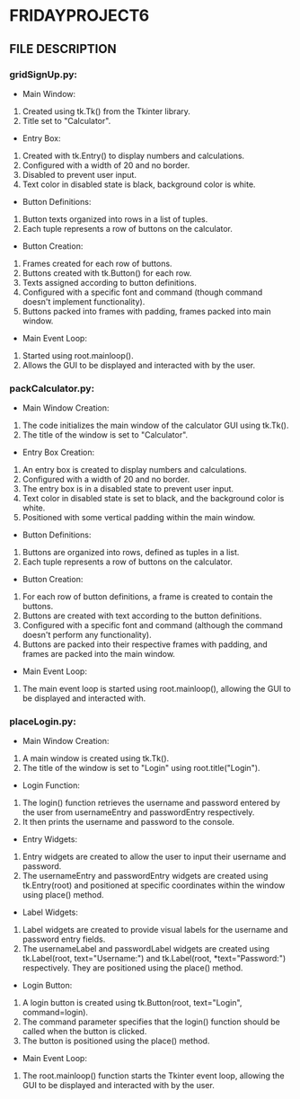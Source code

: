 # FRIDAYPROJECT6

## FILE DESCRIPTION

### gridSignUp.py: 
+ Main Window:
1. Created using tk.Tk() from the Tkinter library.
2. Title set to "Calculator".
+ Entry Box:
1. Created with tk.Entry() to display numbers and calculations.
2. Configured with a width of 20 and no border.
3. Disabled to prevent user input.
4. Text color in disabled state is black, background color is white.
+ Button Definitions:
1. Button texts organized into rows in a list of tuples.
2. Each tuple represents a row of buttons on the calculator.
+ Button Creation:
1. Frames created for each row of buttons.
2. Buttons created with tk.Button() for each row.
3. Texts assigned according to button definitions.
4. Configured with a specific font and command (though command doesn't implement functionality).
5. Buttons packed into frames with padding, frames packed into main window.
+ Main Event Loop:
1. Started using root.mainloop().
2. Allows the GUI to be displayed and interacted with by the user.

### packCalculator.py:
+ Main Window Creation:
1. The code initializes the main window of the calculator GUI using tk.Tk().
2. The title of the window is set to "Calculator".
+ Entry Box Creation:
1. An entry box is created to display numbers and calculations.
2. Configured with a width of 20 and no border.
3. The entry box is in a disabled state to prevent user input.
4. Text color in disabled state is set to black, and the background color is white.
5. Positioned with some vertical padding within the main window.
+ Button Definitions:
1. Buttons are organized into rows, defined as tuples in a list.
2. Each tuple represents a row of buttons on the calculator.
+ Button Creation:
1. For each row of button definitions, a frame is created to contain the buttons.
2. Buttons are created with text according to the button definitions.
3. Configured with a specific font and command (although the command doesn't perform any functionality).
4. Buttons are packed into their respective frames with padding, and frames are packed into the main window.
+ Main Event Loop:
1. The main event loop is started using root.mainloop(), allowing the GUI to be displayed and interacted with.

### placeLogin.py: 
+ Main Window Creation:
1. A main window is created using tk.Tk().
2. The title of the window is set to "Login" using root.title("Login").
+ Login Function:
1. The login() function retrieves the username and password entered by the user from usernameEntry and passwordEntry respectively.
2. It then prints the username and password to the console.
+ Entry Widgets:
1. Entry widgets are created to allow the user to input their username and password.
2. The usernameEntry and passwordEntry widgets are created using tk.Entry(root) and positioned at specific coordinates within the window using place() method.
+ Label Widgets:
1. Label widgets are created to provide visual labels for the username and password entry fields.
2. The usernameLabel and passwordLabel widgets are created using tk.Label(root, text="Username:") and tk.Label(root, *text="Password:") respectively. They are positioned using the place() method.
+ Login Button:
1. A login button is created using tk.Button(root, text="Login", command=login).
2. The command parameter specifies that the login() function should be called when the button is clicked.
3. The button is positioned using the place() method.
+ Main Event Loop:
1. The root.mainloop() function starts the Tkinter event loop, allowing the GUI to be displayed and interacted with by the user.
